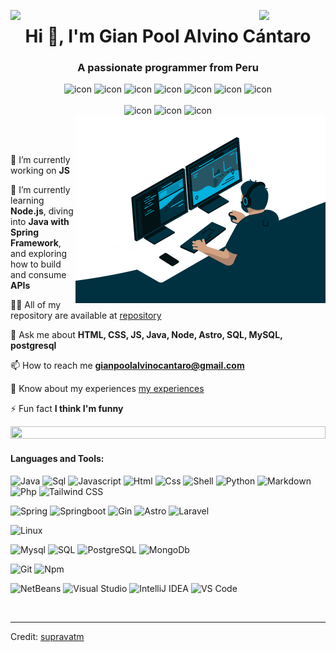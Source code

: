 
<img align="left" src="https://user-images.githubusercontent.com/65187002/144930161-2f783401-8d27-4fdf-a2f7-cc0ba32f1f1f.gif" width="21%" style="display:inline;"><img align="right" src="https://user-images.githubusercontent.com/65187002/144930161-2f783401-8d27-4fdf-a2f7-cc0ba32f1f1f.gif" width="21%" style="display:inline;">

<h1 align="center">Hi 👋, I'm Gian Pool Alvino Cántaro</h1>
<h3 align="center">A passionate programmer from Peru</h3>


<p align="center"> 

<div align="center">
  
  <img src="https://cdn.jsdelivr.net/gh/devicons/devicon@latest/icons/html5/html5-original.svg" alt="icon" width="50" height="50" />        
  <img src="https://techstack-generator.vercel.app/java-icon.svg" alt="icon" width="50" height="50" />
  <img src="https://cdn.jsdelivr.net/gh/devicons/devicon@latest/icons/astro/astro-original.svg" alt="icon" width="50" height="50"/>
<img src="https://cdn.jsdelivr.net/gh/devicons/devicon@latest/icons/tailwindcss/tailwindcss-original.svg"  alt="icon" width="50" height="50" />  
  <img src="https://techstack-generator.vercel.app/python-icon.svg" alt="icon" width="50" height="50" />
  <img src="https://techstack-generator.vercel.app/js-icon.svg" alt="icon"width="50" height="50" />
 <img src="https://techstack-generator.vercel.app/mysql-icon.svg" alt="icon" width="50" height="50" />
</div>

<br>

<div align="center">
  <img src="https://techstack-generator.vercel.app/github-icon.svg" alt="icon" width="50" height="50" />
  <img src="https://techstack-generator.vercel.app/prettier-icon.svg" alt="icon" width="50" height="50" />
  <img src="https://techstack-generator.vercel.app/restapi-icon.svg" alt="icon" width="50" height="50" />
</div>

<img align="right" alt="Coding" width="400" src="https://github.com/supravatm/supravatm/blob/main/src/code.gif">

<br><br>

🔭 I’m currently working on **JS**

🌱 I’m currently learning **Node.js**, diving into **Java with Spring Framework**, and exploring how to build and consume **APIs**

👨‍💻 All of my repository are available at [repository](https://github.com/GianPool7?tab=repositories)

💬 Ask me about **HTML, CSS, JS, Java, Node, Astro, SQL, MySQL, postgresql**

📫 How to reach me **gianpoolalvinocantaro@gmail.com**

📄 Know about my experiences [my experiences](https://gianpool7.github.io/)

⚡ Fun fact **I think I'm funny**


<img src="https://i.imgur.com/dBaSKWF.gif" height="20" width="100%">

#### Languages and Tools:


![Java](http://img.shields.io/badge/-Java-e8892f?style=flat-square&logo=java&logoColor=white)
![Sql](http://img.shields.io/badge/-Sql-00758f?style=flat-square&logo=Mysql&logoColor=white)
![Javascript](http://img.shields.io/badge/-Javascript-fcd400?style=flat-square&logo=javascript&logoColor=black)
![Html](http://img.shields.io/badge/-Html-e24c27?style=flat-square&logo=html5&logoColor=white)
![Css](http://img.shields.io/badge/-Css-2a65f1?style=flat-square&logo=css3&logoColor=white)
![Shell](http://img.shields.io/badge/-Shell-c9c9c9?style=flat-square&logo=gnu-bash&logoColor=black)
![Python](http://img.shields.io/badge/-Python-346e9e?style=flat-square&logo=python&logoColor=white)
![Markdown](http://img.shields.io/badge/-Markdown-white?style=flat-square&logo=markdown&logoColor=black)
![Php](http://img.shields.io/badge/-Php-767bb3?style=flat-square&logo=php&logoColor=white)
![Tailwind CSS](https://img.shields.io/badge/Tailwind%20CSS-38B2AC?style=flat-square&logo=tailwindcss&logoColor=white)

![Spring](http://img.shields.io/badge/-Spring-6db33f?style=flat-square&logo=spring&logoColor=white)
![Springboot](http://img.shields.io/badge/-Springboot-629e3a?style=flat-square&logo=springboot&logoColor=white)
![Gin](http://img.shields.io/badge/-Gin-3190d1?style=flat-square&logo=go&logoColor=white)
![Astro](https://img.shields.io/badge/Astro-000000?style=flat&logo=astro&logoColor=white)
![Laravel](https://img.shields.io/badge/Laravel-FF2D20?style=flat&logo=laravel&logoColor=white)


![Linux](http://img.shields.io/badge/-Linux-fad134?style=flat-square&logo=linux&logoColor=black)

![Mysql](http://img.shields.io/badge/-Mysql-white?style=flat-square&logo=mysql)
![SQL](https://img.shields.io/badge/-SQL-000000?style=flat-square&logo=postgresql&logoColor=white)
![PostgreSQL](http://img.shields.io/badge/-PostgreSQL-white?style=flat-square&logo=postgresql)
![MongoDb](http://img.shields.io/badge/-MongoDb-white?style=flat-square&logo=mongodb)

![Git](http://img.shields.io/badge/-Git-white?style=flat-square&logo=git)
![Npm](http://img.shields.io/badge/-Npm-white?style=flat-square&logo=npm&logoColor=white)

![NetBeans](http://img.shields.io/badge/-NetBeans-1B6AC6?style=flat-square&logo=apache-netbeans&logoColor=white)
![Visual Studio](http://img.shields.io/badge/-Visual_Studio-5C2D91?style=flat-square&logo=visual-studio&logoColor=white)
![IntelliJ IDEA](http://img.shields.io/badge/-IntelliJ%20IDEA-black?style=flat-square&logo=intellijidea&logoColor=white)
![VS Code](http://img.shields.io/badge/-VS%20Code-black?style=flat-square&logo=visualstudiocode&logoColor=3aa7f2)

<br/>

------
Credit: [supravatm](https://github.com/supravatm)

